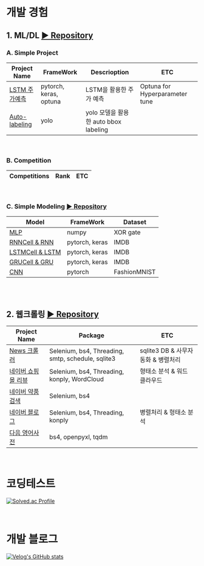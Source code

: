 # 개발 경험

## 1. ML/DL  [▶ Repository](https://github.com/Xenrose/my_project)
### A. Simple Project
|Project Name|FrameWork|Descrioption|ETC|
|--|--|--|--|
|[LSTM 주가예측](https://github.com/Xenrose/my_project/tree/main/LSTM_stock_price_prediction)|pytorch, keras, optuna|LSTM을 활용한 주가 예측|Optuna for Hyperparameter tune|
|[Auto-labeling](https://github.com/Xenrose/my_project/tree/main/auto-labeling)|yolo|yolo 모델을 활용한 auto bbox labeling||

<br>

### B. Competition  
|Competitions|Rank|ETC|
|--|--|--|

<br>

### C. Simple Modeling [▶ Repository](https://github.com/Xenrose/my_project/tree/main/Simple-model)
|Model|FrameWork|Dataset|
|--|--|--|
|[MLP](https://github.com/Xenrose/my_project/tree/main/Simple-model/MLP_XOR)  |numpy |XOR gate|
|[RNNCell & RNN](https://github.com/Xenrose/my_project/tree/main/Simple-model/RNN)|pytorch, keras|IMDB|
|[LSTMCell & LSTM](https://github.com/Xenrose/my_project/blob/main/Simple-model/LSTM)|pytorch, keras|IMDB|
|[GRUCell & GRU](https://github.com/Xenrose/my_project/blob/main/Simple-model/GRU)  |pytorch, keras|IMDB|
|[CNN](https://github.com/Xenrose/my_project/blob/main/Simple-model/CNN)  |pytorch|FashionMNIST| 

<br>
<br>


## 2. 웹크롤링 [▶ Repository](https://github.com/Xenrose/web-crawling)
|Project Name|Package|ETC|
|--|--|--|
|[News 크롤러](https://github.com/Xenrose/web-crawling/tree/main/new_crawler)|Selenium, bs4, Threading, smtp, schedule, sqlite3|sqlite3 DB & 사무자동화 & 병렬처리
|[네이버 쇼핑몰 리뷰](https://github.com/Xenrose/web-crawling/tree/main/naver_shopping_review) |Selenium, bs4, Threading, konply, WordCloud| 형태소 분석 & 워드 클라우드
|[네이버 약품 검색](https://github.com/Xenrose/web-crawling/tree/main/naver_pill_crawling)  |Selenium, bs4
|[네이버 블로그](https://github.com/Xenrose/web-crawling/tree/main/naver_blog_crawler)  |Selenium, bs4, Threading, konply | 병렬처리 & 형태소 분석
|[다음 영어사전](https://github.com/Xenrose/web-crawling/tree/main/phonetic_alphabet)  |bs4, openpyxl, tqdm

<br>





# 코딩테스트
[![Solved.ac Profile](http://mazassumnida.wtf/api/v2/generate_badge?boj=penrose)](https://solved.ac/penrose/)

<br>

# 개발 블로그
[![Velog's GitHub stats](https://velog-readme-stats.vercel.app/api?name=xenrose)](https://velog.io/@xenrose)

